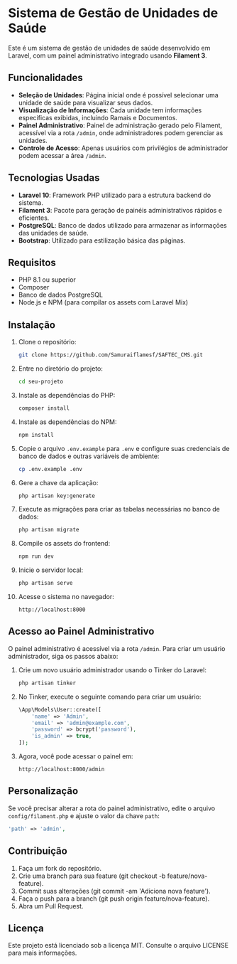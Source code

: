 # Sistema de Gestão de Unidades de Saúde

Este é um sistema de gestão de unidades de saúde desenvolvido em Laravel, com um painel administrativo integrado usando **Filament 3**.

## Funcionalidades

- **Seleção de Unidades**: Página inicial onde é possível selecionar uma unidade de saúde para visualizar seus dados.
- **Visualização de Informações**: Cada unidade tem informações específicas exibidas, incluindo Ramais e Documentos.
- **Painel Administrativo**: Painel de administração gerado pelo Filament, acessível via a rota `/admin`, onde administradores podem gerenciar as unidades.
- **Controle de Acesso**: Apenas usuários com privilégios de administrador podem acessar a área `/admin`.

## Tecnologias Usadas

- **Laravel 10**: Framework PHP utilizado para a estrutura backend do sistema.
- **Filament 3**: Pacote para geração de painéis administrativos rápidos e eficientes.
- **PostgreSQL**: Banco de dados utilizado para armazenar as informações das unidades de saúde.
- **Bootstrap**: Utilizado para estilização básica das páginas.

## Requisitos

- PHP 8.1 ou superior
- Composer
- Banco de dados PostgreSQL
- Node.js e NPM (para compilar os assets com Laravel Mix)

## Instalação

1. Clone o repositório:

    ```bash
    git clone https://github.com/Samuraiflamesf/SAFTEC_CMS.git
    ```

2. Entre no diretório do projeto:

    ```bash
    cd seu-projeto
    ```

3. Instale as dependências do PHP:

    ```bash
    composer install
    ```

4. Instale as dependências do NPM:

    ```bash
    npm install
    ```

5. Copie o arquivo `.env.example` para `.env` e configure suas credenciais de banco de dados e outras variáveis de ambiente:

    ```bash
    cp .env.example .env
    ```

6. Gere a chave da aplicação:

    ```bash
    php artisan key:generate
    ```

7. Execute as migrações para criar as tabelas necessárias no banco de dados:

    ```bash
    php artisan migrate
    ```

8. Compile os assets do frontend:

    ```bash
    npm run dev
    ```

9. Inicie o servidor local:

    ```bash
    php artisan serve
    ```

10. Acesse o sistema no navegador:

    ```
    http://localhost:8000
    ```

## Acesso ao Painel Administrativo

O painel administrativo é acessível via a rota `/admin`. Para criar um usuário administrador, siga os passos abaixo:

1. Crie um novo usuário administrador usando o Tinker do Laravel:

    ```bash
    php artisan tinker
    ```

2. No Tinker, execute o seguinte comando para criar um usuário:

    ```php
    \App\Models\User::create([
        'name' => 'Admin',
        'email' => 'admin@example.com',
        'password' => bcrypt('password'),
        'is_admin' => true,
    ]);
    ```

3. Agora, você pode acessar o painel em:

    ```
    http://localhost:8000/admin
    ```

## Personalização

Se você precisar alterar a rota do painel administrativo, edite o arquivo `config/filament.php` e ajuste o valor da chave `path`:

```php
'path' => 'admin',
```
## Contribuição
1. Faça um fork do repositório.
2. Crie uma branch para sua feature (git checkout -b feature/nova-feature).
3. Commit suas alterações (git commit -am 'Adiciona nova feature').
4. Faça o push para a branch (git push origin feature/nova-feature).
5. Abra um Pull Request.
## Licença
Este projeto está licenciado sob a licença MIT. Consulte o arquivo LICENSE para mais informações.
